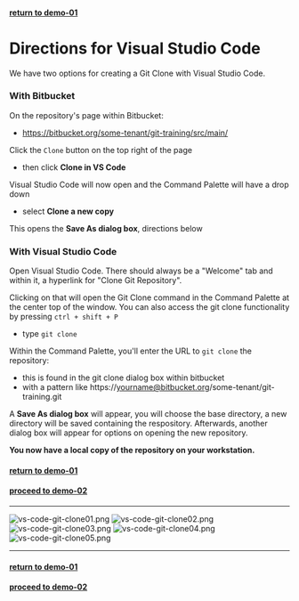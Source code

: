 #### [return to demo-01](directions-demo-01.md)
# Directions for Visual Studio Code

We have two options for creating a Git Clone with Visual Studio Code.

### With Bitbucket
On the repository's page within Bitbucket:

- https://bitbucket.org/some-tenant/git-training/src/main/

Click the `Clone` button on the top right of the page

- then click **Clone in VS Code**

Visual Studio Code will now open and the Command Palette will have a drop down

- select **Clone a new copy**

This opens the **Save As dialog box**, directions below

### With Visual Studio Code
Open Visual Studio Code. There should always be a "Welcome" tab and within it, a hyperlink for
"Clone Git Repository".

Clicking on that will open the Git Clone command in the Command Palette at the center top of the window. 
You can also access the git clone functionality by pressing `ctrl + shift + P`
- type `git clone`

Within the Command Palette, you'll enter the URL to `git clone` the repository:

- this is found in the git clone dialog box within bitbucket
- with a pattern like https://yourname@bitbucket.org/some-tenant/git-training.git

A **Save As dialog box** will appear, you will choose the base directory, a new directory will be
saved containing the respository. Afterwards, another dialog box will appear for options on opening
the new repository.

**You now have a local copy of the repository on your workstation.** 

#### [return to demo-01](directions-demo-01.md)
#### [proceed to demo-02](../demo_02/directions-demo-02.md)

***

![vs-code-git-clone01.png](../assets/demo-01/vs-code-git-clone01.png)
![vs-code-git-clone02.png](../assets/demo-01/vs-code-git-clone02.png)
![vs-code-git-clone03.png](../assets/demo-01/vs-code-git-clone03.png)
![vs-code-git-clone04.png](../assets/demo-01/vs-code-git-clone04.png)
![vs-code-git-clone05.png](../assets/demo-01/vs-code-git-clone05.png)

***

#### [return to demo-01](directions-demo-01.md)
#### [proceed to demo-02](../demo_02/directions-demo-02.md)